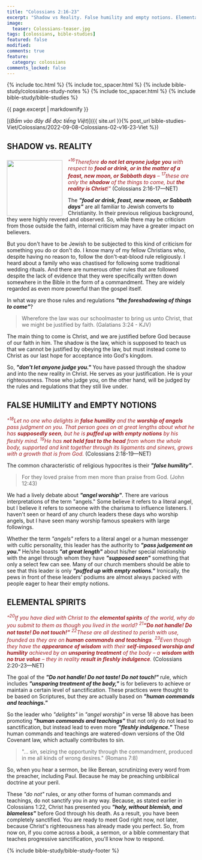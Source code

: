 ```yaml
---
title: "Colossians 2:16-23"
excerpt: "Shadow vs Reality. False humility and empty notions. Elemental spirits."
image:
  teaser: Colossians-teaser.jpg
tags: [colossians, bible-studies]
featured: false
modified:
comments: true
feature:
  category: colossians
comments_locked: false
---
```


{% include toc.html %}
{% include toc_spacer.html %}
{% include bible-study/colossians-study-notes %}
{% include toc_spacer.html %}
{% include bible-study/bible-studies %}

{{ page.excerpt | markdownify }}

[(<em>Bấm vào đây để đọc tiếng Việt</em>)]({{ site.url }}{% post_url bible-studies-Viet/Colossians/2022-09-08-Colossians-02-v16-23-Viet %})

## SHADOW vs. REALITY
<div>
<p>
<img alt src="http://vacsf.org/assets/images/Colossians-teaser.jpg" style="border: 0px none; margin: 7px 15px 0px 0px; max-width: 100%; height: 148px; padding: 0px; float: left;">
<span style="color: rgb(159, 29, 33);"><i>"<sup>16</sup>Therefore <strong>do not let anyone judge you</strong> with respect to <strong>food or drink, or in the matter of a feast, new moon, or Sabbath days</strong> – <sup>17</sup>these are only the <strong>shadow</strong> of the
things to come, but <strong>the reality is Christ</strong>!"</i></span> (Colossians 2:16-17—NET)
</p>
</div>

The ***"food or drink, feast, new moon, or Sabbath days"*** are all familiar to Jewish converts to Christianity. In their previous religious background, they were highly revered and observed. So, while there may be criticism from those outside the faith, internal criticism may have a greater impact on believers.

But you don't have to be Jewish to be subjected to this kind of criticism for something you do or don't do. I know many of my fellow Christians who, despite having no reason to, follow the don't-eat-blood rule religiously. I heard about a family who was chastised for following some traditional wedding rituals. And there are numerous other rules that are followed despite the lack of evidence that they were specifically written down somewhere in the Bible in the form of a commandment. They are widely regarded as even more powerful than the gospel itself.

In what way are those rules and regulations ***"the foreshadowing of things to come"***?

> Wherefore the law was our schoolmaster to bring us unto Christ, that we might be justified by faith. (Galatians 3:24 - KJV)

The main thing to come is Christ, and we are justified before God because of our faith in him. The shadow is the law, which is supposed to teach us that we cannot be justified by obeying the law, but must instead come to Christ as our last hope for acceptance into God's kingdom.

So, ***"don't let anyone judge you."*** You have passed through the shadow and into the new reality in Christ. He serves as your justification. He is your righteousness. Those who judge you, on the other hand, will be judged by the rules and regulations that they still live under.

## FALSE HUMILITY and EMPTY NOTIONS

<span style="color: rgb(159, 29, 33);">
<i>"<sup>18</sup>Let no one who delights in <strong>false
humility</strong> and the <strong>worship of angels</strong> pass judgment on you. That person
goes on at great lengths about what
he has <strong>supposedly seen</strong>, but he is <strong>puffed up with empty notions</strong> by
his fleshly mind. <sup>19</sup>He has <strong>not held fast to the head</strong> from whom the whole body,
supported and knit together through
its ligaments and sinews, grows
with a growth that is from God.</i></span> (Colossians 2:18-19—NET)

The common characteristic of religious hypocrites is their ***"false humility"***.

> For they loved praise from men more than praise from God. (John 12:43)

We had a lively debate about ***"angel worship"***. There are various interpretations of the term "angels." Some believe it refers to a literal angel, but I believe it refers to someone with the charisma to influence listeners. I haven't seen or heard of any church leaders these days who worship angels, but I have seen many worship famous speakers with large followings.

Whether the term *"angels"* refers to a literal angel or a human messenger with cultic personality, this leader has the authority to ***"pass judgement on you."*** He/she boasts ***"at great length"*** about his/her special relationship with the angel through whom they have ***"supposed seen"*** something that only a select few can see. Many of our church members should be able to see that this leader is only ***"puffed up with empty notions."*** Ironically, the pews in front of these leaders' podiums are almost always packed with people eager to hear their empty notions.

## ELEMENTAL SPIRITS

<span style="color: rgb(159, 29, 33);">
<i>"<sup>20</sup>If you have died with Christ to the <strong>elemental spirits</strong> of the world, why
do you submit to them as though
you lived in the world? <sup>21</sup><strong>“Do not handle! Do not taste! Do
not touch!”</strong> <sup>22</sup>These are all destined to perish
with use, founded as they are on <strong>human commands and teachings</strong>. <sup>23</sup>Even though they have the <strong>appearance of wisdom</strong> with their <strong>self-imposed worship and humility</strong> achieved by an <strong>unsparing treatment</strong> of the body – a <strong>wisdom with no
true value</strong> – they in reality <strong>result in
fleshly indulgence</strong>.   </i></span> (Colossians 2:20-23—NET)

The goal of the ***"Do not handle! Do not taste! Do not touch!"*** rule, which includes ***"unsparing treatment of the body,"*** is for believers to achieve or maintain a certain level of sanctification. These practices were thought to be based on Scriptures, but they are actually based on ***"human commands and teachings."***

So the leader who *"delights"* in *"angel worship"* in verse 18 above has been promoting ***"human commands and teachings"*** that not only do not lead to sanctification, but instead lead to even more ***"fleshly indulgence."*** These human commands and teachings are watered-down versions of the Old Covenant law, which actually contributes to sin.

> "... sin, seizing the opportunity through the commandment, produced in me all kinds of wrong desires." (Romans 7:8)

So, when you hear a sermon, be like Berean, scrutinizing every word from the preacher, including Paul. Because he may be preaching unbiblical doctrine at your peril.

These *"do not"* rules, or any other forms of human commands and teachings, do not sanctify you in any way. Because, as stated earlier in Colossians 1:22, Christ has presented you ***"holy, without blemish, and blameless"*** before God through his death. As a result, you have been completely sanctified. You are ready to meet God right now, not later, because Christ's righteousness has already made you perfect. So, from now on, if you come across a book, a sermon, or a bible commentary that teaches progressive sanctification, you'll know how to respond.

{% include bible-study/bible-study-footer %}

